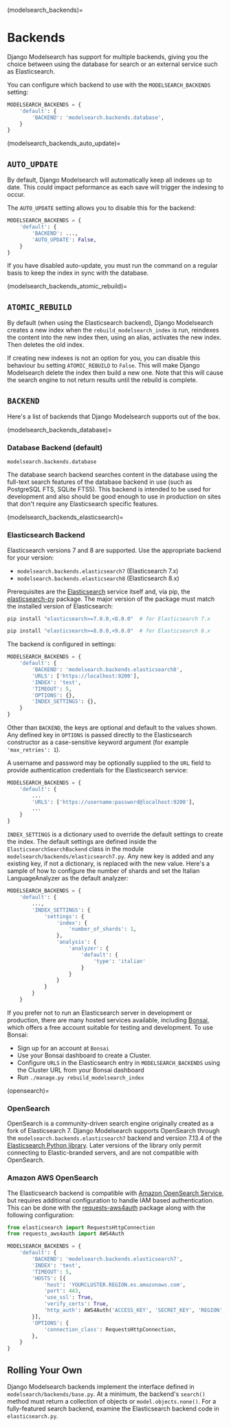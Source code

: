 (modelsearch_backends)=

# Backends

Django Modelsearch has support for multiple backends, giving you the choice between using the database for search or an external service such as Elasticsearch.

You can configure which backend to use with the `MODELSEARCH_BACKENDS` setting:

```python
MODELSEARCH_BACKENDS = {
    'default': {
        'BACKEND': 'modelsearch.backends.database',
    }
}
```

(modelsearch_backends_auto_update)=

## `AUTO_UPDATE`

By default, Django Modelsearch will automatically keep all indexes up to date. This could impact peformance as each save will trigger the indexing to occur.

The `AUTO_UPDATE` setting allows you to disable this for the backend:

```python
MODELSEARCH_BACKENDS = {
    'default': {
        'BACKEND': ...,
        'AUTO_UPDATE': False,
    }
}
```

If you have disabled auto-update, you must run the [](rebuild_modelsearch_index) command on a regular basis to keep the index in sync with the database.

(modelsearch_backends_atomic_rebuild)=

## `ATOMIC_REBUILD`

By default (when using the Elasticsearch backend), Django Modelsearch creates a new index when the `rebuild_modelsearch_index` is run, reindexes the content into the new index then, using an alias, activates the new index. Then deletes the old index.

If creating new indexes is not an option for you, you can disable this behaviour bu setting `ATOMIC_REBUILD` to `False`. This will make Django Modelsearch delete the index then build a new one. Note that this will cause the search engine to not return results until the rebuild is complete.

## `BACKEND`

Here's a list of backends that Django Modelsearch supports out of the box.

(modelsearch_backends_database)=

### Database Backend (default)

`modelsearch.backends.database`

The database search backend searches content in the database using the full-text search features of the database backend in use (such as PostgreSQL FTS, SQLite FTS5).
This backend is intended to be used for development and also should be good enough to use in production on sites that don't require any Elasticsearch specific features.

(modelsearch_backends_elasticsearch)=

### Elasticsearch Backend

Elasticsearch versions 7 and 8 are supported. Use the appropriate backend for your version:

-   `modelsearch.backends.elasticsearch7` (Elasticsearch 7.x)
-   `modelsearch.backends.elasticsearch8` (Elasticsearch 8.x)

Prerequisites are the [Elasticsearch](https://www.elastic.co/downloads/elasticsearch) service itself and, via pip, the [elasticsearch-py](https://elasticsearch-py.readthedocs.io/) package. The major version of the package must match the installed version of Elasticsearch:

```sh
pip install "elasticsearch>=7.0.0,<8.0.0"  # for Elasticsearch 7.x
```

```sh
pip install "elasticsearch>=8.0.0,<9.0.0"  # for Elasticsearch 8.x
```

The backend is configured in settings:

```python
MODELSEARCH_BACKENDS = {
    'default': {
        'BACKEND': 'modelsearch.backends.elasticsearch8',
        'URLS': ['https://localhost:9200'],
        'INDEX': 'test',
        'TIMEOUT': 5,
        'OPTIONS': {},
        'INDEX_SETTINGS': {},
    }
}
```

Other than `BACKEND`, the keys are optional and default to the values shown. Any defined key in `OPTIONS` is passed directly to the Elasticsearch constructor as a case-sensitive keyword argument (for example `'max_retries': 1`).

A username and password may be optionally supplied to the `URL` field to provide authentication credentials for the Elasticsearch service:

```python
MODELSEARCH_BACKENDS = {
    'default': {
        ...
        'URLS': ['https://username:password@localhost:9200'],
        ...
    }
}
```

`INDEX_SETTINGS` is a dictionary used to override the default settings to create the index. The default settings are defined inside the `ElasticsearchSearchBackend` class in the module `modelsearch/backends/elasticsearch7.py`. Any new key is added and any existing key, if not a dictionary, is replaced with the new value. Here's a sample of how to configure the number of shards and set the Italian LanguageAnalyzer as the default analyzer:

```python
MODELSEARCH_BACKENDS = {
    'default': {
        ...,
        'INDEX_SETTINGS': {
            'settings': {
                'index': {
                    'number_of_shards': 1,
                },
                'analysis': {
                    'analyzer': {
                        'default': {
                            'type': 'italian'
                        }
                    }
                }
            }
        }
    }
```

If you prefer not to run an Elasticsearch server in development or production, there are many hosted services available, including [Bonsai](https://bonsai.io/), which offers a free account suitable for testing and development. To use Bonsai:

-   Sign up for an account at `Bonsai`
-   Use your Bonsai dashboard to create a Cluster.
-   Configure `URLS` in the Elasticsearch entry in `MODELSEARCH_BACKENDS` using the Cluster URL from your Bonsai dashboard
-   Run `./manage.py rebuild_modelsearch_index`

(opensearch)=

### OpenSearch

OpenSearch is a community-driven search engine originally created as a fork of Elasticsearch 7. Django Modelsearch supports OpenSearch through the `modelsearch.backends.elasticsearch7` backend and version 7.13.4 of the [Elasticsearch Python library](https://pypi.org/project/elasticsearch/). Later versions of the library only permit connecting to Elastic-branded servers, and are not compatible with OpenSearch.

### Amazon AWS OpenSearch

The Elasticsearch backend is compatible with [Amazon OpenSearch Service](https://aws.amazon.com/opensearch-service/), but requires additional configuration to handle IAM based authentication. This can be done with the [requests-aws4auth](https://pypi.org/project/requests-aws4auth/) package along with the following configuration:

```python
from elasticsearch import RequestsHttpConnection
from requests_aws4auth import AWS4Auth

MODELSEARCH_BACKENDS = {
    'default': {
        'BACKEND': 'modelsearch.backends.elasticsearch7',
        'INDEX': 'test',
        'TIMEOUT': 5,
        'HOSTS': [{
            'host': 'YOURCLUSTER.REGION.es.amazonaws.com',
            'port': 443,
            'use_ssl': True,
            'verify_certs': True,
            'http_auth': AWS4Auth('ACCESS_KEY', 'SECRET_KEY', 'REGION', 'es'),
        }],
        'OPTIONS': {
            'connection_class': RequestsHttpConnection,
        },
    }
}
```

## Rolling Your Own

Django Modelsearch backends implement the interface defined in `modelsearch/backends/base.py`. At a minimum, the backend's `search()` method must return a collection of objects or `model.objects.none()`. For a fully-featured search backend, examine the Elasticsearch backend code in `elasticsearch.py`.
